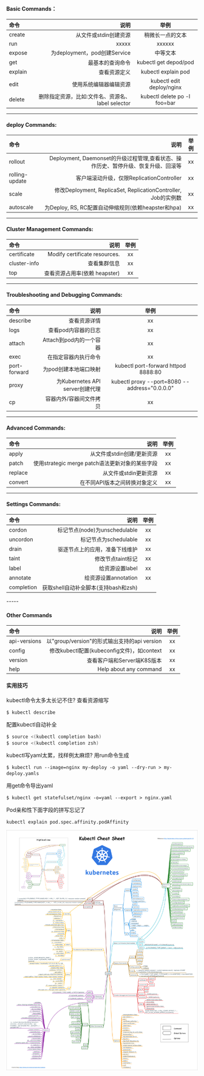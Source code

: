 
#### Basic Commands：

| 命令 | 说明 | 举例 |
| :------| ------: | :------: |
| create | 从文件或stdin创建资源 | 稍微长一点的文本 |
| run    | xxxxx | xxxxxx |
| expose |  为deployment，pod创建Service | 中等文本 |
| get    | 最基本的查询命令 | kubectl get depod/pod |
| explain| 查看资源定义  | kubectl explain pod |
| edit   | 使用系统编辑器编辑资源 | kubectl edit deploy/nginx|
| delete | 删除指定资源，比如:文件名、资源名、label selector|kubectl delete po -l foo=bar|

-----
#### deploy Commands:
| 命令 | 说明 | 举例 |
| :------| ------: | :------: |
|rollout| Deployment, Daemonset的升级过程管理,查看状态、操作历史、暂停升级、恢复升级、回滚等 | xx |
| rolling-update | 客户端滚动升级，仅限ReplicationController| xx |
| scale |  修改Deployment, ReplicaSet, ReplicationController, Job的实例数 | xx |
| autoscale | 为Deploy, RS, RC配置自动伸缩规则(依赖heapster和hpa) | xx |

-----
#### Cluster Management Commands:
| 命令 | 说明 | 举例 |
| :------| ------: | :------: |
| certificate | Modify certificate resources. | xx |
| cluster-info | 查看集群信息 | xx |
| top | 查看资源占用率(依赖 heapster) |xx |

-----
#### Troubleshooting and Debugging Commands:
| 命令 | 说明 | 举例 |
| :------| ------: | :------: |
| describe | 查看资源详情 | xx |
| logs | 查看pod内容器的日志 | xx |
| attach | Attach到pod内的一个容器 | xx |
| exec | 在指定容器内执行命令 | xx |
| port-forward | 为pod创建本地端口映射 | kubectl  port-forward httpod 8888:80 |
| proxy | 为Kubernetes API server创建代理 | kubectl proxy --port=8080 --address="0.0.0.0" |
| cp | 容器内外/容器间文件拷贝 | xx |

------
#### Advanced Commands:
| 命令 | 说明 | 举例 |
| :------| ------: | :------: |
|apply  | 从文件或stdin创建/更新资源  | xx |
|patch  | 使用strategic merge patch语法更新对象的某些字段 | xx |
|replace | 从文件或stdin更新资源 | xx |
|convert | 在不同API版本之间转换对象定义 | xx |

-----
#### Settings Commands:
| 命令 | 说明 | 举例 |
| :------| ------: | :------: |
| cordon |  标记节点(node)为unschedulable | xx |
|uncordon | 标记节点为schedulable | xx |
|drain |驱逐节点上的应用，准备下线维护 | xx |
|taint | 修改节点taint标记 | xx |
| label | 给资源设置label | xx |
| annotate | 给资源设置annotation | xx |
| completion | 获取shell自动补全脚本(支持bash和zsh)

----- 
#### Other Commands
| 命令 | 说明 | 举例 |
| :------| ------: | :------: |
| api-versions | 以"group/version"的形式输出支持的api version| xx |
| config | 修改kubectl配置(kubeconfig文件)，如context | xx |
|version | 查看客户端和Server端K8S版本 | xx |
| help | Help about any command | xx |

#### 实用技巧
kubectl命令太多太长记不住?
查看资源缩写
```
$ kubectl describe
```
配置kubectl自动补全  
```bash
$ source <(kubectl completion bash)
$ source <(kubectl completion zsh)
```
kubectl写yaml太累，找样例太麻烦? 用run命令生成  
```
$ kubectl run --image=nginx my-deploy -o yaml --dry-run > my-deploy.yamls
```
用get命令导出yaml  
```
$ kubectl get statefulset/nginx -o=yaml --export > nginx.yaml
```

Pod亲和性下面字段的拼写忘记了  
```
kubectl explain pod.spec.affinity.podAffinity
```

![kubectl](../images/kubernetes-kubectl-cheatsheet.png)
